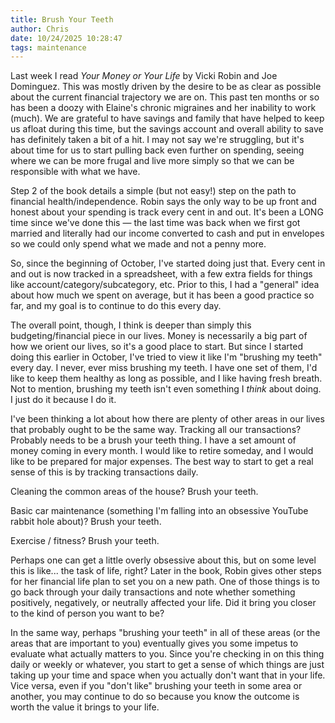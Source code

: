 ```yaml
---
title: Brush Your Teeth
author: Chris
date: 10/24/2025 10:28:47 
tags: maintenance
---
```


Last week I read *Your Money or Your Life* by Vicki Robin and Joe Dominguez. This was mostly driven by the desire to be as clear as possible about the current financial trajectory we are on. This past ten months or so has been a doozy with Elaine's chronic migraines and her inability to work (much). We are grateful to have savings and family that have helped to keep us afloat during this time, but the savings account and overall ability to save has definitely taken a bit of a hit. I may not say we're struggling, but it's about time for us to start pulling back even further on spending, seeing where we can be more frugal and live more simply so that we can be responsible with what we have.

Step 2 of the book details a simple (but not easy!) step on the path to financial health/independence. Robin says the only way to be up front and honest about your spending is track every cent in and out. It's been a LONG time since we've done this — the last time was back when we first got married and literally had our income converted to cash and put in envelopes so we could only spend what we made and not a penny more.

So, since the beginning of October, I've started doing just that. Every cent in and out is now tracked in a spreadsheet, with a few extra fields for things like account/category/subcategory, etc. Prior to this, I had a "general" idea about how much we spent on average, but it has been a good practice so far, and my goal is to continue to do this every day.

The overall point, though, I think is deeper than simply this budgeting/financial piece in our lives. Money is necessarily a big part of how we orient our lives, so it's a good place to start. But since I started doing this earlier in October, I've tried to view it like I'm "brushing my teeth" every day. I never, ever miss brushing my teeth. I have one set of them, I'd like to keep them healthy as long as possible, and I like having fresh breath. Not to mention, brushing my teeth isn't even something I *think* about doing. I just do it because I do it.

I've been thinking a lot about how there are plenty of other areas in our lives that probably ought to be the same way. Tracking all our transactions? Probably needs to be a brush your teeth thing. I have a set amount of money coming in every month. I would like to retire someday, and I would like to be prepared for major expenses. The best way to start to get a real sense of this is by tracking transactions daily.

Cleaning the common areas of the house? Brush your teeth.

Basic car maintenance (something I'm falling into an obsessive YouTube rabbit hole about)? Brush your teeth.

Exercise / fitness? Brush your teeth.

Perhaps one can get a little overly obsessive about this, but on some level this is like... the task of life, right? Later in the book, Robin gives other steps for her financial life plan to set you on a new path. One of those things is to go back through your daily transactions and note whether something positively, negatively, or neutrally affected your life. Did it bring you closer to the kind of person you want to be?

In the same way, perhaps "brushing your teeth" in all of these areas (or the areas that are important to you) eventually gives you some impetus to evaluate what actually matters to you. Since you're checking in on this thing daily or weekly or whatever, you start to get a sense of which things are just taking up your time and space when you actually don't want that in your life. Vice versa, even if you "don't like" brushing your teeth in some area or another, you may continue to do so because you know the outcome is worth the value it brings to your life.